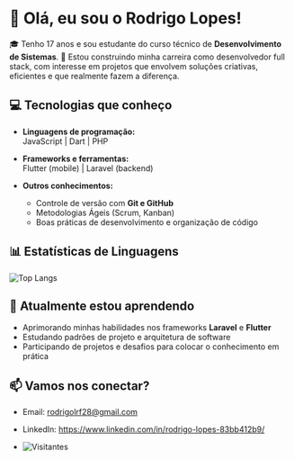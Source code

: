 # 👋 Olá, eu sou o Rodrigo Lopes!

🎓 Tenho 17 anos e sou estudante do curso técnico de **Desenvolvimento de Sistemas**.
🚀 Estou construindo minha carreira como desenvolvedor full stack, com interesse em projetos que envolvem soluções criativas, eficientes e que realmente fazem a diferença.

## 💻 Tecnologias que conheço

- **Linguagens de programação:**  
  JavaScript | Dart | PHP

- **Frameworks e ferramentas:**  
  Flutter (mobile) | Laravel (backend)

- **Outros conhecimentos:**  
  - Controle de versão com **Git e GitHub**  
  - Metodologias Ágeis (Scrum, Kanban)  
  - Boas práticas de desenvolvimento e organização de código
    
## 📊 Estatísticas de Linguagens

![Top Langs](https://github-readme-stats.vercel.app/api/top-langs/?username=rodslrf&layout=compact&langs_count=6&theme=dracula)

## 🌱 Atualmente estou aprendendo
- Aprimorando minhas habilidades nos frameworks **Laravel** e **Flutter**
- Estudando padrões de projeto e arquitetura de software
- Participando de projetos e desafios para colocar o conhecimento em prática

## 📫 Vamos nos conectar?
- Email: rodrigolrf28@gmail.com  
- LinkedIn: https://www.linkedin.com/in/rodrigo-lopes-83bb412b9/

- ![Visitantes](https://visitor-badge.laobi.icu/badge?page_id=rodslrf.rodslrf&title=Visitantes&color=blue)
